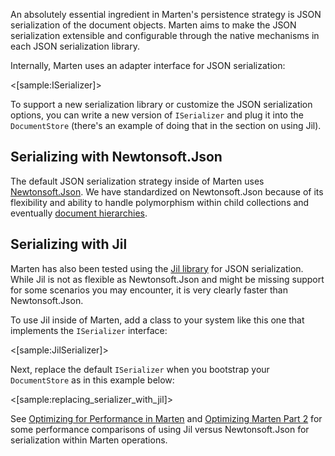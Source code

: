 <!--Title:Json Serialization-->
<!--Url:json-->

An absolutely essential ingredient in Marten's persistence strategy is JSON serialization of the document objects. Marten aims to make the
JSON serialization extensible and configurable through the native mechanisms in each JSON serialization library.

Internally, Marten uses an adapter interface for JSON serialization:

<[sample:ISerializer]>

To support a new serialization library or customize the JSON serialization options, you can write a new version of `ISerializer` and plug it
into the `DocumentStore` (there's an example of doing that in the section on using Jil).

## Serializing with Newtonsoft.Json

The default JSON serialization strategy inside of Marten uses [Newtonsoft.Json](http://www.newtonsoft.com/json). We have standardized on Newtonsoft.Json
because of its flexibility and ability to handle polymorphism within child collections and eventually [document hierarchies](https://github.com/JasperFx/Marten/issues/44).


## Serializing with Jil

Marten has also been tested using the [Jil library](https://github.com/kevin-montrose/Jil) for JSON serialization. While Jil is not as
flexible as Newtonsoft.Json and might be missing support for some scenarios you may encounter, it is very clearly faster than Newtonsoft.Json.

To use Jil inside of Marten, add a class to your system like this one that implements the `ISerializer` interface:

<[sample:JilSerializer]>

Next, replace the default `ISerializer` when you bootstrap your `DocumentStore` as in this example below:

<[sample:replacing_serializer_with_jil]>

See [Optimizing for Performance in Marten](http://jeremydmiller.com/2015/11/09/optimizing-for-performance-in-marten/) 
and [Optimizing Marten Part 2](http://jeremydmiller.com/2015/11/30/optimizing-marten-part-2/) for some performance comparisons 
of using Jil versus Newtonsoft.Json for serialization within Marten operations.
